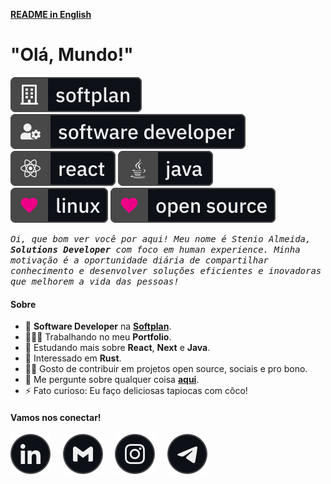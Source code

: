 <a href="./README.en.md"><strong>README in English</strong></a>

<h1><strong>"Olá, Mundo!"</strong></h1>

<img src="./etc/assets/profile-company.svg" alt="Linkedin" /> <img src="./etc/assets/profile-occupation.svg" alt="Linkedin" /> <img src="./etc/assets/profile-react.svg" alt="Linkedin" /> <img src="./etc/assets/profile-java.svg" alt="Linkedin" /><br/><img src="./etc/assets/profile-linux.svg" alt="Linkedin" /> <img src="./etc/assets/profile-opensource.svg" alt="Linkedin" />

<samp><em>Oi, que bom ver você por aqui! Meu nome é Stenio Almeida, **Solutions Developer** com foco em human experience. Minha motivação é a oportunidade diária de compartilhar conhecimento e desenvolver soluções eficientes e inovadoras que melhorem a vida das pessoas!</em></samp>

#### **Sobre**

- 💼 **Software Developer** na [**Softplan**][softplan].
- 👨🏻‍💻 Trabalhando no meu **Portfolio**.
- 🌱 Estudando mais sobre **React**, **Next** e **Java**.
- 🧐 Interessado em **Rust**.
- 🤝🏼 Gosto de contribuir em projetos open source, sociais e pro bono.
- 💬 Me pergunte sobre qualquer coisa [**aqui**][telegram].
- ⚡ Fato curioso: Eu faço deliciosas tapiocas com côco!

#### **Vamos nos conectar!**

[<img src="./etc/assets/social-linkedin.svg" alt="Linkedin" />][linkedin]&nbsp;&nbsp;&nbsp;&nbsp;
[<img src="./etc/assets/social-gmail.svg" alt="Linkedin" />][gmail]&nbsp;&nbsp;&nbsp;&nbsp;
[<img src="./etc/assets/social-instagram.svg" alt="Instagram" />][instagram]&nbsp;&nbsp;&nbsp;&nbsp;
[<img src="./etc/assets/social-telegram.svg" alt="Telegram" />][telegram]

<!-- <a href="./RESUME.md"><h4><strong>Ver perfil completo!</strong></h4></a> -->

<!-- links -->

[linkedin]: https://linkedin.com/in/stenioas/
[instagram]: https://instagram.com/stenioas/
[telegram]: https://t.me/stenioas/
[gmail]: mailto:stenioas@gmail.com
[softplan]: https://softplan.com.br/
[lang-english]: ./README.en.md
